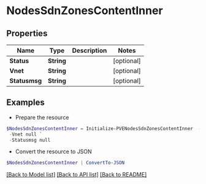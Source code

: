 # NodesSdnZonesContentInner
## Properties

Name | Type | Description | Notes
------------ | ------------- | ------------- | -------------
**Status** | **String** |  | [optional] 
**Vnet** | **String** |  | [optional] 
**Statusmsg** | **String** |  | [optional] 

## Examples

- Prepare the resource
```powershell
$NodesSdnZonesContentInner = Initialize-PVENodesSdnZonesContentInner  -Status null `
 -Vnet null `
 -Statusmsg null
```

- Convert the resource to JSON
```powershell
$NodesSdnZonesContentInner | ConvertTo-JSON
```

[[Back to Model list]](../README.md#documentation-for-models) [[Back to API list]](../README.md#documentation-for-api-endpoints) [[Back to README]](../README.md)

